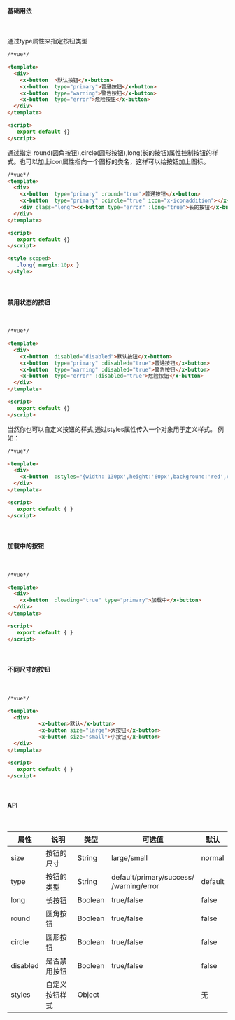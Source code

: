 #### 基础用法
<br>

通过type属性来指定按钮类型  

```html
/*vue*/

<template>
  <div>
    <x-button  >默认按钮</x-button>
    <x-button  type="primary">普通按钮</x-button>
    <x-button  type="warning">警告按钮</x-button>
    <x-button  type="error">危险按钮</x-button>
  </div>
</template>

<script>
   export default {}
</script>
```

通过指定 round(圆角按钮),circle(圆形按钮),long(长的按钮)属性控制按钮的样式。也可以加上icon属性指向一个图标的类名，这样可以给按钮加上图标。

```html
/*vue*/
<template>
  <div>
    <x-button  type="primary" :round="true">普通按钮</x-button>
    <x-button  type="primary" :circle="true" icon="x-iconaddition"></x-button>
    <div class="long"><x-button type="error" :long="true">长的按钮</x-button> </div>
  </div>
</template>

<script>
   export default {}
</script>

<style scoped>
   .long{ margin:10px }
</style>
```  
<br>

#### 禁用状态的按钮  
<br>

```html
/*vue*/

<template>
  <div>
    <x-button  disabled="disabled">默认按钮</x-button>
    <x-button  type="primary" :disabled="true">普通按钮</x-button>
    <x-button  type="warning" :disabled="true">警告按钮</x-button>
    <x-button  type="error" :disabled="true">危险按钮</x-button>
  </div>
</template>

<script>
   export default {}
</script>
```

当然你也可以自定义按钮的样式,通过styles属性传入一个对象用于定义样式。
例如：

```html
/*vue*/

<template>
  <div>
    <x-button  :styles="{width:'130px',height:'60px',background:'red',color:'white'}">自定义样式</x-button> 
  </div>
</template>

<script>
   export default { }
</script>
```
<br>

#### 加载中的按钮

<br>

```html
/*vue*/

<template>
  <div>
    <x-button  :loading="true" type="primary">加载中</x-button> 
  </div>
</template>

<script>
   export default { }
</script>
```
<br>

#### 不同尺寸的按钮

<br>

```html
/*vue*/

<template>
  <div>
          <x-button>默认</x-button>
          <x-button size="large">大按钮</x-button>
          <x-button size="small">小按钮</x-button>
  </div>
</template>

<script>
   export default { }
</script>
```
<br>

#### API

<br>

| 属性 | 说明 | 类型 | 可选值 | 默认 |
|--|--|--|--|--|
| size |  按钮的尺寸 | String | large/small | normal |
| type | 按钮的类型 | String | default/primary/success/<br>/warning/error | default |
| long |  长按钮 | Boolean | true/false | false |
| round | 圆角按钮  | Boolean | true/false | false |
| circle |  圆形按钮 | Boolean | true/false | false |
| disabled |  是否禁用按钮 | Boolean | true/false | false |
| styles |  自定义按钮样式 | Object |  | 无 |
